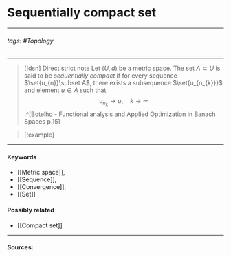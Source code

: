 # Sequentially compact set
***
###### tags: #Topology 
***
>[!dsn] Direct strict note
>Let $(U,d)$ be a metric space. The set $A\subset U$ is said to be *sequentially compact* if for every sequence $\set{u_{n}}\subset A$, there exists a subsequence $\set{u_{n_{k}}}$ and element $u\in A$ such that
>$$u_{n_{k}}\to u,\quad k\to\infty$$
>.^[Botelho - Functional analysis and Applied Optimization in Banach Spaces p.15]

>[!example] 
>
***
#### Keywords
- [[Metric space]],
- [[Sequence]],
- [[Convergence]],
- [[Set]]
#### Possibly related
- [[Compact set]]
***
#### Sources: